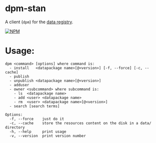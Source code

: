 dpm-stan
========

A client (```dpm```) for the [data registry](https://github.com/standard-analytics/data-registry).

[![NPM](https://nodei.co/npm/dpm-stan.png)](https://nodei.co/npm/dpm-stan/)

Usage:
======

    dpm <command> [options] where command is:
      - install   <datapackage name>[@<version>] [-f, --force] [-c, --cache]
      - publish
      - unpublish <datapackage name>[@<version>]
      - adduser
      - owner <subcommand> where subcommand is:
        - ls  <datapackage name>
        - add <user> <datapackage name>
        - rm  <user> <datapackage name>[@<version>]
      - search [search terms]
    
    Options:
      -f, --force    just do it
      -c, --cache    store the resources content on the disk in a data/ directory
      -h, --help     print usage
      -v, --version  print version number
